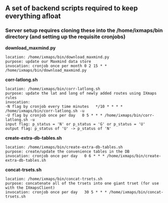 ## A set of backend scripts required to keep everything afloat

### Server setup requires cloning these into the /home/ixmaps/bin directory (and setting up the requisite cronjobs)

**download_maxmind.py**
```
location: /home/ixmaps/bin/download_maxmind.py
purpose: update our Maxmind data store
invocation: cronjob once per month 0 2 15 * * /home/ixmaps/bin/download_maxmind.py
```

**corr-latlong.sh**
```
location: /home/ixmaps/bin/corr-latlong.sh
purpose: update the lat and long of newly added routes using IXmaps rules
invocation:
-N flag by cronjob every time minutes   */10 * * * * /home/ixmaps/bin/corr-latlong.sh -u
-U flag by cronjob once per day   0 5 * * * /home/ixmaps/bin/corr-latlong.sh -u
input flag: p_status = 'N' or p_status = 'G' or p_status = 'U'
output flag: p_status of 'U' -> p_status of 'N'
```

**create-extra-db-tables.sh**
```
location: /home/ixmaps/bin/create-extra-db-tables.sh
purpose: create/update the convenience tables in the DB
invocation: cronjob once per day   0 6 * * * /home/ixmaps/bin/create-extra-db-tables.sh
```

**concat-trsets.sh**
```
location: /home/ixmaps/bin/concat-trsets.sh
purpose: concatenate all of the trsets into one giant trset (for use with the IXmapsClient)
invocation: cronjob once per day   30 5 * * * /home/ixmaps/bin/concat-trsets.sh
```
